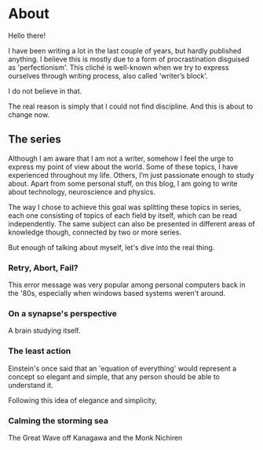 # About

Hello there!

I have been writing a lot in the last couple of years, but hardly published anything. I believe this is mostly due to a form of procrastination disguised as 'perfectionism'. This cliché is well-known when we try to express ourselves through writing process, also called ‘writer’s block’.

I do not believe in that.

The real reason is simply that I could not find discipline. And this is about to change now.

## The series

Although I am aware that I am not a writer, somehow I feel the urge to express my point of view about the world. Some of these topics, I have experienced throughout my life. Others, I’m just passionate enough to study about. Apart from some personal stuff, on this blog, I am going to write about technology, neuroscience and physics.

The way I chose to achieve this goal was splitting these topics in series, each one consisting of topics of each field by itself, which can be read independently. The same subject can also be presented in different areas of knowledge though, connected by two or more series.

But enough of talking about myself, let's dive into the real thing.

### Retry, Abort, Fail?

This error message was very popular among personal computers back in the '80s, especially when windows based systems weren't around.

### On a synapse's perspective

A brain studying itself.

### The least action

Einstein's once said that an 'equation of everything' would represent a concept so elegant and simple, that any person should be able to understand it. 

Following this idea of elegance and simplicity, 

### Calming the storming sea

The Great Wave off Kanagawa and the Monk Nichiren